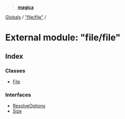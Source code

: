 > **[magica](../README.md)**

[Globals](../README.md) / ["file/file"](_file_file_.md) /

# External module: "file/file"

## Index

### Classes

* [File](../classes/_file_file_.file.md)

### Interfaces

* [ResolveOptions](../interfaces/_file_file_.resolveoptions.md)
* [Size](../interfaces/_file_file_.size.md)